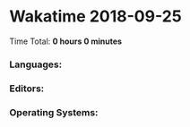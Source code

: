 # Wakatime 2018-09-25

Time Total: **0 hours 0 minutes**

### Languages:

### Editors:

### Operating Systems:


